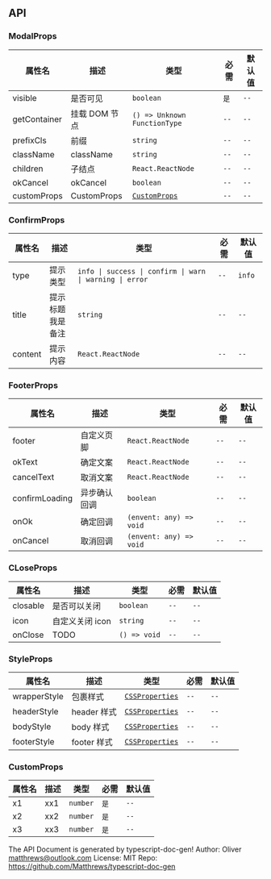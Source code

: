 ## API

### ModalProps

| 属性名       | 描述          | 类型                                       | 必需            | 默认值          |
| ------------ | ------------- | ------------------------------------------ | --------------- | --------------- |
| visible      | 是否可见      | <code>boolean</code>                       | <code>是</code> | <code>--</code> |
| getContainer | 挂载 DOM 节点 | <code>() => Unknown FunctionType</code>    | <code>--</code> | <code>--</code> |
| prefixCls    | 前缀          | <code>string</code>                        | <code>--</code> | <code>--</code> |
| className    | className     | <code>string</code>                        | <code>--</code> | <code>--</code> |
| children     | 子结点        | <code>React.ReactNode</code>               | <code>--</code> | <code>--</code> |
| okCancel     | okCancel      | <code>boolean</code>                       | <code>--</code> | <code>--</code> |
| customProps  | CustomProps   | <code>[CustomProps](###CustomProps)</code> | <code>--</code> | <code>--</code> |

### ConfirmProps

| 属性名  | 描述                    | 类型                                                                | 必需            | 默认值            |
| ------- | ----------------------- | ------------------------------------------------------------------- | --------------- | ----------------- |
| type    | 提示类型                | <code>info \| success \| confirm \| warn \| warning \| error</code> | <code>--</code> | <code>info</code> |
| title   | 提示标题 <br/> 我是备注 | <code>string</code>                                                 | <code>--</code> | <code>--</code>   |
| content | 提示内容                | <code>React.ReactNode</code>                                        | <code>--</code> | <code>--</code>   |

### FooterProps

| 属性名         | 描述         | 类型                               | 必需            | 默认值          |
| -------------- | ------------ | ---------------------------------- | --------------- | --------------- |
| footer         | 自定义页脚   | <code>React.ReactNode</code>       | <code>--</code> | <code>--</code> |
| okText         | 确定文案     | <code>React.ReactNode</code>       | <code>--</code> | <code>--</code> |
| cancelText     | 取消文案     | <code>React.ReactNode</code>       | <code>--</code> | <code>--</code> |
| confirmLoading | 异步确认回调 | <code>boolean</code>               | <code>--</code> | <code>--</code> |
| onOk           | 确定回调     | <code>(envent: any) => void</code> | <code>--</code> | <code>--</code> |
| onCancel       | 取消回调     | <code>(envent: any) => void</code> | <code>--</code> | <code>--</code> |

### CLoseProps

| 属性名   | 描述            | 类型                    | 必需            | 默认值          |
| -------- | --------------- | ----------------------- | --------------- | --------------- |
| closable | 是否可以关闭    | <code>boolean</code>    | <code>--</code> | <code>--</code> |
| icon     | 自定义关闭 icon | <code>string</code>     | <code>--</code> | <code>--</code> |
| onClose  | TODO            | <code>() => void</code> | <code>--</code> | <code>--</code> |

### StyleProps

| 属性名       | 描述        | 类型                                           | 必需            | 默认值          |
| ------------ | ----------- | ---------------------------------------------- | --------------- | --------------- |
| wrapperStyle | 包裹样式    | <code>[CSSProperties](###CSSProperties)</code> | <code>--</code> | <code>--</code> |
| headerStyle  | header 样式 | <code>[CSSProperties](###CSSProperties)</code> | <code>--</code> | <code>--</code> |
| bodyStyle    | body 样式   | <code>[CSSProperties](###CSSProperties)</code> | <code>--</code> | <code>--</code> |
| footerStyle  | footer 样式 | <code>[CSSProperties](###CSSProperties)</code> | <code>--</code> | <code>--</code> |

### CustomProps

| 属性名 | 描述 | 类型                | 必需            | 默认值          |
| ------ | ---- | ------------------- | --------------- | --------------- |
| x1     | xx1  | <code>number</code> | <code>是</code> | <code>--</code> |
| x2     | xx2  | <code>number</code> | <code>是</code> | <code>--</code> |
| x3     | xx3  | <code>number</code> | <code>是</code> | <code>--</code> |

The API Document is generated by typescript-doc-gen!
Author: Oliver <matthrews@outlook.com>
License: MIT
Repo: https://github.com/Matthrews/typescript-doc-gen
